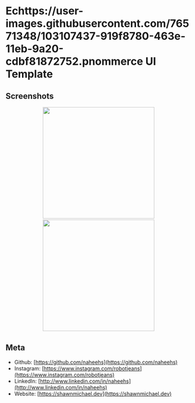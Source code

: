 # Echttps://user-images.githubusercontent.com/76571348/103107437-919f8780-463e-11eb-9a20-cdbf81872752.pnommerce UI Template

## Screenshots
<p align="center">
    <img src="https://user-images.githubusercontent.com/76571348/103107437-919f8780-463e-11eb-9a20-cdbf81872752.png" width="300">&nbsp;
    <img src="https://user-images.githubusercontent.com/76571348/103107439-95330e80-463e-11eb-9478-748644ed728a.png" width="300">&nbsp;
</p>


## Meta
- Github: [https://github.com/naheehs](https://github.com/naheehs)
- Instagram: [https://www.instagram.com/robotjeans](https://www.instagram.com/robotjeans)
- LinkedIn: [http://www.linkedin.com/in/naheehs](http://www.linkedin.com/in/naheehs)
- Website: [https://shawnmichael.dev](https://shawnmichael.dev)

